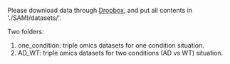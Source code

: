Please download data through [Dropbox](https://www.dropbox.com/scl/fo/qjdk94golwij84xfii15b/h?rlkey=etrdydm1iw86ntcprbem2wivn&dl=1), and put all contents in './SAMI/datasets/'.

Two folders:
1. one_condition: triple omics datasets for one condition situation.
2. AD_WT: triple omics datasets for two conditions (AD vs WT) situation.
